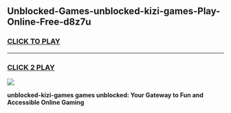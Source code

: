 
## Unblocked-Games-unblocked-kizi-games-Play-Online-Free-d8z7u
<h3>
<a href="https://premium76.site?title=unblocked-kizi-games&ref=26A">CLICK TO PLAY</a></h3>
<hr>

<h3>
<a href="https://premium76.site?title=unblocked-kizi-games&ref=26A">CLICK 2 PLAY</a>
  
</h3>

<a href="https://premium76.site?title=unblocked-kizi-games&ref=26A"><img src="https://clearcache.store/games.png"></a>


**unblocked-kizi-games games unblocked: Your Gateway to Fun and Accessible Online Gaming**
